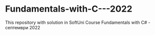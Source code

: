 # Fundamentals-with-C---2022
This repository with solution in SoftUni Course Fundamentals with C# - септември 2022
